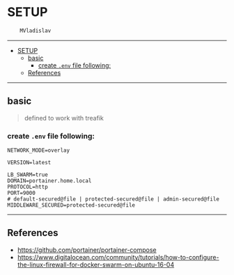 # SETUP

```sh
    MVladislav
```

---

- [SETUP](#setup)
  - [basic](#basic)
    - [create `.env` file following:](#create-env-file-following)
  - [References](#references)

---

## basic

> defined to work with treafik

### create `.env` file following:

```env
NETWORK_MODE=overlay

VERSION=latest

LB_SWARM=true
DOMAIN=portainer.home.local
PROTOCOL=http
PORT=9000
# default-secured@file | protected-secured@file | admin-secured@file
MIDDLEWARE_SECURED=protected-secured@file
```

---

## References

- <https://github.com/portainer/portainer-compose>
- <https://www.digitalocean.com/community/tutorials/how-to-configure-the-linux-firewall-for-docker-swarm-on-ubuntu-16-04>
